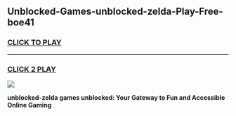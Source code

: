 
## Unblocked-Games-unblocked-zelda-Play-Free-boe41
<h3>
<a href="https://premium76.site?title=unblocked-zelda&ref=18A1">CLICK TO PLAY</a></h3>
<hr>

<h3>
<a href="https://premium76.site?title=unblocked-zelda&ref=18A1">CLICK 2 PLAY</a>
  
</h3>

<a href="https://premium76.site?title=unblocked-zelda&ref=18A1"><img src="https://clearcache.store/games.png"></a>


**unblocked-zelda games unblocked: Your Gateway to Fun and Accessible Online Gaming**
